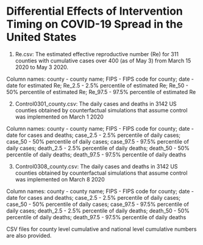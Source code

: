 # Differential Effects of Intervention Timing on COVID-19 Spread in the United States

1. Re.csv: The estimated effective reproductive number (Re) for 311 counties with cumulative cases over 400 (as of May 3) from March 15 2020 to May 3 2020.

Column names: county - county name; FIPS - FIPS code for county; date - date for estimated Re; Re_2.5 - 2.5% percentile of estimated Re; Re_50 - 50% percentile of estimated Re; Re_97.5 - 97.5% percentile of estimated Re

2. Control0301_county.csv: The daily cases and deaths in 3142 US counties obtained by counterfactual simulations that assume control was implemented on March 1 2020

Column names: county - county name; FIPS - FIPS code for county; date - date for cases and deaths; case_2.5 - 2.5% percentile of daily cases; case_50 - 50% percentile of daily cases; case_97.5 - 97.5% percentile of daily cases; death_2.5 - 2.5% percentile of daily deaths; death_50 - 50% percentile of daily deaths; death_97.5 - 97.5% percentile of daily deaths

3. Control0308_county.csv: The daily cases and deaths in 3142 US counties obtained by counterfactual simulations that assume control was implemented on March 8 2020

Column names: county - county name; FIPS - FIPS code for county; date - date for cases and deaths; case_2.5 - 2.5% percentile of daily cases; case_50 - 50% percentile of daily cases; case_97.5 - 97.5% percentile of daily cases; death_2.5 - 2.5% percentile of daily deaths; death_50 - 50% percentile of daily deaths; death_97.5 - 97.5% percentile of daily deaths

CSV files for county level cumulative and national level cumulative numbers are also provided.
